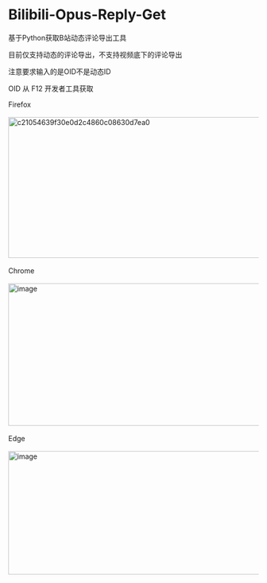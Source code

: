 # Bilibili-Opus-Reply-Get
基于Python获取B站动态评论导出工具

目前仅支持动态的评论导出，不支持视频底下的评论导出

注意要求输入的是OID不是动态ID

OID 从 F12 开发者工具获取

Firefox<br><br>
<img width="698" height="283" alt="c21054639f30e0d2c4860c08630d7ea0" src="https://github.com/user-attachments/assets/b684f7ea-a242-47f1-80aa-cd3ad9d9a86c" />
<br><br>
Chrome<br><br>
<img width="605" height="286" alt="image" src="https://github.com/user-attachments/assets/fbeb243b-982d-4b08-8d5a-149b16d70707" /><br><br>
Edge<br><br>
<img width="726" height="248" alt="image" src="https://github.com/user-attachments/assets/f5442382-54da-49f4-af14-dbc3c3c8f42a" />
